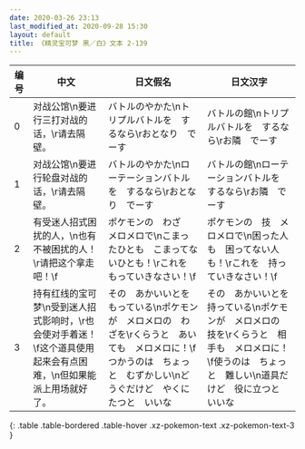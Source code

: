 ```yaml
---
date: 2020-03-26 23:13
last_modified_at: 2020-09-28 15:30
layout: default
title: 《精灵宝可梦 黑／白》文本 2-139
---
```

| 编号 | 中文 | 日文假名 | 日文汉字 |
| ---- | ---- | ---- | --- |
| 0 | 对战公馆\n要进行三打对战的话，\r请去隔壁。 | バトルのやかた\nトリプルバトルを　するなら\rおとなり　でーす | バトルの館\nトリプルバトルを　するなら\rお隣　でーす |
| 1 | 对战公馆\n要进行轮盘对战的话，\r请去隔壁。 | バトルのやかた\nローテーションバトルを　するなら\rおとなり　でーす | バトルの館\nローテーションバトルを　するなら\rお隣　でーす |
| 2 | 有受迷人招式困扰的人，\n也有不被困扰的人！\r请把这个拿走吧！\f | ポケモンの　わざ　メロメロで\nこまったひとも　こまってないひとも！\rこれを　もっていきなさい！\f | ポケモンの　技　メロメロで\n困った人も　困ってない人も！\rこれを　持っていきなさい！\f |
| 3 | 持有红线的宝可梦\n受到迷人招式影响时，\r也会使对手着迷！\f这个道具使用起来会有点困难，\n但如果能派上用场就好了。 | その　あかいいとを　もっている\nポケモンが　メロメロの　わざを\rくらうと　あいても　メロメロに！\fつかうのは　ちょっと　むずかしい\nどうぐだけど　やくにたつと　いいな | その　あかいいとを　持っている\nポケモンが　メロメロの　技を\rくらうと　相手も　メロメロに！\f使うのは　ちょっと　難しい\n道具だけど　役に立つと　いいな |
{: .table .table-bordered .table-hover .xz-pokemon-text .xz-pokemon-text-3 }